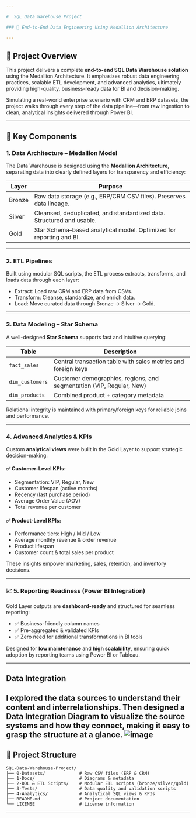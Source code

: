 ```yaml
---

#  SQL Data Warehouse Project

### 🎯 End-to-End Data Engineering Using Medallion Architecture

---
```


## 🚀 Project Overview

This project delivers a complete **end-to-end SQL Data Warehouse solution** using the Medallion Architecture. It emphasizes robust data engineering practices, scalable ETL development, and advanced analytics, ultimately providing high-quality, business-ready data for BI and decision-making.

Simulating a real-world enterprise scenario with CRM and ERP datasets, the project walks through every step of the data pipeline—from raw ingestion to clean, analytical insights delivered through Power BI.

---

## 🔧 Key Components

###  1. Data Architecture – Medallion Model

The Data Warehouse is designed using the **Medallion Architecture**, separating data into clearly defined layers for transparency and efficiency:

| Layer  | Purpose                                                               |
| -------| --------------------------------------------------------------------- |
| Bronze | Raw data storage (e.g., ERP/CRM CSV files). Preserves data lineage.   |
| Silver | Cleansed, deduplicated, and standardized data. Structured and usable. |
| Gold   | Star Schema–based analytical model. Optimized for reporting and BI.   |

---

###  2. ETL Pipelines

Built using modular SQL scripts, the ETL process extracts, transforms, and loads data through each layer:

* Extract: Load raw CRM and ERP data from CSVs.
* Transform: Cleanse, standardize, and enrich data.
* Load: Move curated data through Bronze → Silver → Gold.

---

###  3. Data Modeling – Star Schema

A well-designed **Star Schema** supports fast and intuitive querying:

| Table           | Description                                                          |
| --------------- | -------------------------------------------------------------------- |
| `fact_sales`    | Central transaction table with sales metrics and foreign keys        |
| `dim_customers` | Customer demographics, regions, and segmentation (VIP, Regular, New) |
| `dim_products`  | Combined product + category metadata                                 |

Relational integrity is maintained with primary/foreign keys for reliable joins and performance.

---

###  4. Advanced Analytics & KPIs

Custom **analytical views** were built in the Gold Layer to support strategic decision-making:

#### ✅ Customer-Level KPIs:

* Segmentation: VIP, Regular, New
* Customer lifespan (active months)
* Recency (last purchase period)
* Average Order Value (AOV)
* Total revenue per customer

#### ✅ Product-Level KPIs:

* Performance tiers: High / Mid / Low
* Average monthly revenue & order revenue
* Product lifespan
* Customer count & total sales per product

These insights empower marketing, sales, retention, and inventory decisions.

---

### 📈 5. Reporting Readiness (Power BI Integration)

Gold Layer outputs are **dashboard-ready** and structured for seamless reporting:

* ✅ Business-friendly column names
* ✅ Pre-aggregated & validated KPIs
* ✅ Zero need for additional transformations in BI tools

Designed for **low maintenance** and **high scalability**, ensuring quick adoption by reporting teams using Power BI or Tableau.

---

Data Integration
---
I explored the data sources to understand their content and interrelationships. Then designed a Data Integration Diagram to visualize the source systems and how they connect, making it easy to grasp the structure at a glance.
![image](https://github.com/user-attachments/assets/c77ddf4c-e5b0-41c4-b060-57e26f667439)
---
## 📁 Project Structure

```
SQL-Data-Warehouse-Project/
├── 0-Datasets/             # Raw CSV files (ERP & CRM)
├── 1-Docs/                 # Diagrams & metadata
├── 2-DDL & ETL Scripts/    # Modular ETL scripts (bronze/silver/gold)
├── 3-Tests/                # Data quality and validation scripts
├── 4-Analytics/            # Analytical SQL views & KPIs
├── README.md               # Project documentation
└── LICENSE                 # License information
```

---


